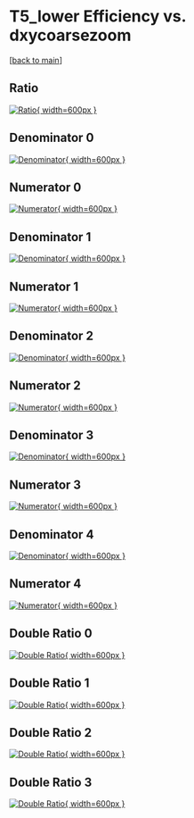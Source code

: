 # T5_lower Efficiency vs. dxycoarsezoom

[[back to main](./)]



## Ratio

[![Ratio](../mtv/var/T5_lower_loweta_13_1_eff_dxycoarsezoom.png){ width=600px }](../mtv/var/T5_lower_loweta_13_1_eff_dxycoarsezoom.pdf)

## Denominator 0

[![Denominator](../mtv/den/T5_lower_loweta_13_1_eff_dxycoarsezoom_den0.png){ width=600px }](../mtv/den/T5_lower_loweta_13_1_eff_dxycoarsezoom_den0.pdf)

## Numerator 0

[![Numerator](../mtv/num/T5_lower_loweta_13_1_eff_dxycoarsezoom_num0.png){ width=600px }](../mtv/num/T5_lower_loweta_13_1_eff_dxycoarsezoom_num0.pdf)

## Denominator 1

[![Denominator](../mtv/den/T5_lower_loweta_13_1_eff_dxycoarsezoom_den1.png){ width=600px }](../mtv/den/T5_lower_loweta_13_1_eff_dxycoarsezoom_den1.pdf)

## Numerator 1

[![Numerator](../mtv/num/T5_lower_loweta_13_1_eff_dxycoarsezoom_num1.png){ width=600px }](../mtv/num/T5_lower_loweta_13_1_eff_dxycoarsezoom_num1.pdf)

## Denominator 2

[![Denominator](../mtv/den/T5_lower_loweta_13_1_eff_dxycoarsezoom_den2.png){ width=600px }](../mtv/den/T5_lower_loweta_13_1_eff_dxycoarsezoom_den2.pdf)

## Numerator 2

[![Numerator](../mtv/num/T5_lower_loweta_13_1_eff_dxycoarsezoom_num2.png){ width=600px }](../mtv/num/T5_lower_loweta_13_1_eff_dxycoarsezoom_num2.pdf)

## Denominator 3

[![Denominator](../mtv/den/T5_lower_loweta_13_1_eff_dxycoarsezoom_den3.png){ width=600px }](../mtv/den/T5_lower_loweta_13_1_eff_dxycoarsezoom_den3.pdf)

## Numerator 3

[![Numerator](../mtv/num/T5_lower_loweta_13_1_eff_dxycoarsezoom_num3.png){ width=600px }](../mtv/num/T5_lower_loweta_13_1_eff_dxycoarsezoom_num3.pdf)

## Denominator 4

[![Denominator](../mtv/den/T5_lower_loweta_13_1_eff_dxycoarsezoom_den4.png){ width=600px }](../mtv/den/T5_lower_loweta_13_1_eff_dxycoarsezoom_den4.pdf)

## Numerator 4

[![Numerator](../mtv/num/T5_lower_loweta_13_1_eff_dxycoarsezoom_num4.png){ width=600px }](../mtv/num/T5_lower_loweta_13_1_eff_dxycoarsezoom_num4.pdf)

## Double Ratio 0

[![Double Ratio](../mtv/ratio/T5_lower_loweta_13_1_eff_dxycoarsezoom_ratio0.png){ width=600px }](../mtv/ratio/T5_lower_loweta_13_1_eff_dxycoarsezoom_ratio0.pdf)

## Double Ratio 1

[![Double Ratio](../mtv/ratio/T5_lower_loweta_13_1_eff_dxycoarsezoom_ratio1.png){ width=600px }](../mtv/ratio/T5_lower_loweta_13_1_eff_dxycoarsezoom_ratio1.pdf)

## Double Ratio 2

[![Double Ratio](../mtv/ratio/T5_lower_loweta_13_1_eff_dxycoarsezoom_ratio2.png){ width=600px }](../mtv/ratio/T5_lower_loweta_13_1_eff_dxycoarsezoom_ratio2.pdf)

## Double Ratio 3

[![Double Ratio](../mtv/ratio/T5_lower_loweta_13_1_eff_dxycoarsezoom_ratio3.png){ width=600px }](../mtv/ratio/T5_lower_loweta_13_1_eff_dxycoarsezoom_ratio3.pdf)

